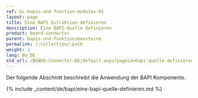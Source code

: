 ```yaml
---
ref: bc-bapis-and-function-modules-01
layout: page
title: Eine BAPI Extraktion definieren
description: Eine BAPI-Quelle definieren
product: board-connector
parent: bapis-und-funktionsbausteine
permalink: /:collection/:path
weight: 1
lang: de_DE
old_url: /BOARD-Connector-DE/default.aspx?pageid=bapi-quelle-definieren
---
```

Der folgende Abschnitt beschreibt die Anwendung der BAPI Komponente.

{% include _content/de/bapi/eine-bapi-quelle-definieren.md %}
